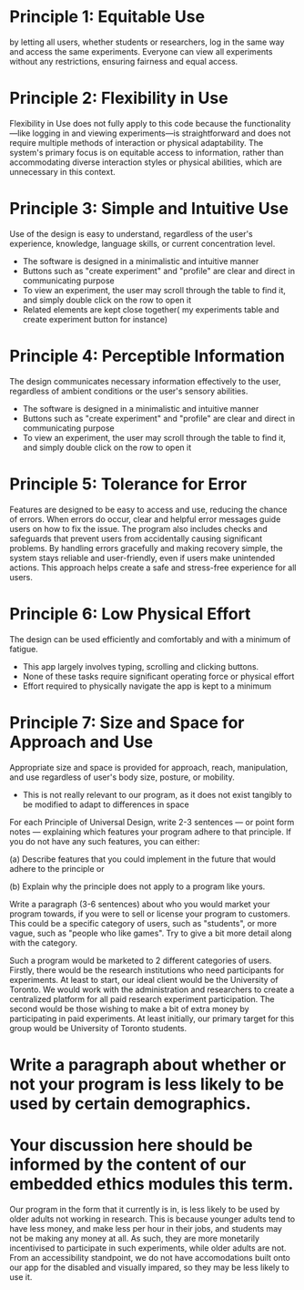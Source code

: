 

# Principle 1: Equitable Use
by letting all users, whether students or researchers,
log in the same way and access the same experiments.
Everyone can view all experiments without any restrictions,
ensuring fairness and equal access.

# Principle 2: Flexibility in Use
Flexibility in Use does not fully apply to this code because the
functionality—like logging in and viewing experiments—is
straightforward and does not require multiple methods of
interaction or physical adaptability.
The system's primary focus is on equitable access to information,
rather than accommodating diverse interaction styles or physical abilities,
which are unnecessary in this context.

# Principle 3: Simple and Intuitive Use
Use of the design is easy to understand, regardless of the user's experience, knowledge, language skills, or current concentration level.
- The software is designed in a minimalistic and intuitive manner
- Buttons such as "create experiment" and "profile" are clear and direct in communicating purpose
- To view an experiment, the user may scroll through the table to find it, and simply double click on the row to open it
- Related elements are kept close together( my experiments table and create experiment button for instance)

# Principle 4: Perceptible Information
The design communicates necessary information effectively to the user, regardless of ambient conditions or the user's sensory abilities.
- The software is designed in a minimalistic and intuitive manner
- Buttons such as "create experiment" and "profile" are clear and direct in communicating purpose
- To view an experiment, the user may scroll through the table to find it, and simply double click on the row to open it

# Principle 5: Tolerance for Error
Features are designed to be easy to access and use,
reducing the chance of errors. When errors do occur,
clear and helpful error messages guide users on how to fix the issue.
The program also includes checks and safeguards that prevent users from
accidentally causing significant problems. By handling errors gracefully
and making recovery simple, the system stays reliable and user-friendly,
even if users make unintended actions. This approach helps create a safe
and stress-free experience for all users.
# Principle 6: Low Physical Effort
The design can be used efficiently and comfortably and with a minimum of fatigue.

- This app largely involves typing, scrolling and clicking buttons.
- None of these tasks require significant operating force or physical effort
- Effort required to physically navigate the app is kept to a minimum

# Principle 7: Size and Space for Approach and Use
Appropriate size and space is provided for approach, reach, manipulation, and use regardless of user's body size, posture, or mobility.
- This is not really relevant to our program, as it does not exist tangibly to be modified to adapt to differences in space


For each Principle of Universal Design, write 2-3 sentences — or point form notes — explaining which features your program adhere to that principle.
If you do not have any such features, you can either:

(a) Describe features that you could implement in the future that would adhere to the principle or

(b) Explain why the principle does not apply to a program like yours.

Write a paragraph (3-6 sentences) about who you would market your program towards, if you were to sell or license your program to customers.
This could be a specific category of users, such as "students", or more vague, such as "people who like games".
Try to give a bit more detail along with the category.

Such a program would be marketed to 2 different categories of users.
Firstly, there would be the research institutions who need participants for experiments.
At least to start, our ideal client would be the University of Toronto.
We would work with the administration and researchers to create a centralized platform for all paid research experiment participation.
The second would be those wishing to make a bit of extra money by participating in paid experiments.
At least initially, our primary target for this group would be University of Toronto students.

# Write a paragraph about whether or not your program is less likely to be used by certain demographics.
# Your discussion here should be informed by the content of our embedded ethics modules this term.

Our program in the form that it currently is in, is less likely to be used by older adults not working in research.
This is because younger adults tend to have less money, and make less per hour in their jobs, and students may not be making any money at all.
As such, they are more monetarily incentivised to participate in such experiments, while older adults are not.
From an accessibility standpoint, we do not have accomodations built onto our app for the disabled and visually impared, so they may be less likely to use it.
